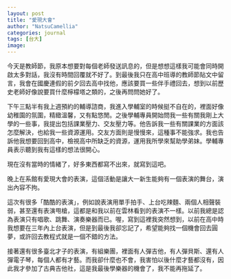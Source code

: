 ```yaml
---
layout: post
title: "愛現大會"
author: "NatsuCamellia"
categories: journal
tags: [台大]
image: 
---
```


今天是教師節，我原本想要對每個老師發送訊息的，但是想想這樣我可能會同時開啟太多對話，我沒有時間回覆就不好了。到最後我只在高中班導的教師節貼文中留言，我會在國慶連假的前夕回去高中找他，應該要買一些伴手禮回去，想到以前歷史老師好像說要買什麼檸檬塔之類的，之後再問問她好了。

下午三點半有我上週預約的輔導諮商，我進入學輔室的時候挺不自在的，裡面好像幼稚園的氛圍，精緻溫馨，又有點悠閒。之後學輔專員開始問我一些有關我剛上大學的一些事，我提出包括課業壓力、交友壓力等。他告訴我一些有關課業的方面該怎麼解決，也給我一些資源運用。交友方面則是慢慢來，這種事不能強求。我也告訴他我想要回到高中，檢視高中所缺乏的資源，運用我所學來幫助學弟妹。學輔專員表示聽到我有這樣的想法很開心。

現在沒有當時的情緒了，好多東西都寫不出來，就寫到這吧。

晚上在系館有愛現大會的表演，這個活動是讓大一新生能夠有一個表演的舞台，演出內容不拘。

這次有很多「酷酷的表演」，例如說表演用單手拍手、上台吃辣麵、兩個人相聲裝弱，甚至還有表演甩槍，這都是和我以前在雲林看到的表演不一樣。以前我總是認為表演只有唱歌、跳舞、演奏樂器而已。喔，寫到這裡我突然想到，以前在高中時我想要在三年內上台表演，但是到最後我卻忘記了，希望能夠找一個機會回去圓夢，或許回去教程式就是一個不錯的方法。

接著還有很多臺北才子的表演，有組樂團，裡面有人彈吉他，有人彈貝斯、還有人彈電子琴，每個人都有才藝。而我卻什麼也不會，我害怕以後什麼才藝都沒有，因此我才參加了古典吉他社，這是我最後學樂器的機會了，我不能再拖延了。